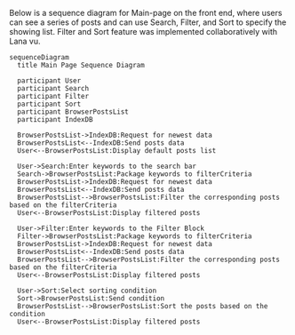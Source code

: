 Below is a sequence diagram for Main-page on the front end, where users can see a series of posts and can use Search, Filter, and Sort to specify the showing list. 
Filter and Sort feature was implemented collaboratively with Lana vu.

```mermaid
sequenceDiagram
  title Main Page Sequence Diagram
  
  participant User
  participant Search
  participant Filter
  participant Sort
  participant BrowserPostsList
  participant IndexDB
  
  BrowserPostsList->IndexDB:Request for newest data
  BrowserPostsList<--IndexDB:Send posts data
  User<--BrowserPostsList:Display default posts list
  
  User->Search:Enter keywords to the search bar
  Search->BrowserPostsList:Package keywords to filterCriteria
  BrowserPostsList->IndexDB:Request for newest data
  BrowserPostsList<--IndexDB:Send posts data
  BrowserPostsList-->BrowserPostsList:Filter the corresponding posts based on the filterCriteria
  User<--BrowserPostsList:Display filtered posts
  
  User->Filter:Enter keywords to the Filter Block
  Filter->BrowserPostsList:Package keywords to filterCriteria
  BrowserPostsList->IndexDB:Request for newest data
  BrowserPostsList<--IndexDB:Send posts data
  BrowserPostsList-->BrowserPostsList:Filter the corresponding posts based on the filterCriteria
  User<--BrowserPostsList:Display filtered posts
  
  User->Sort:Select sorting condition
  Sort->BrowserPostsList:Send condition
  BrowserPostsList-->BrowserPostsList:Sort the posts based on the condition
  User<--BrowserPostsList:Display filtered posts
```
